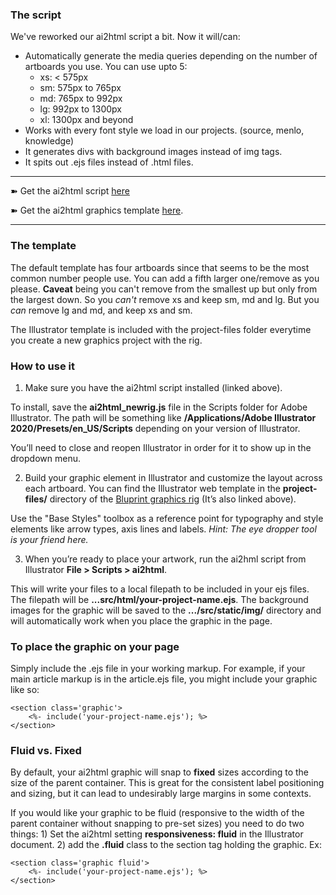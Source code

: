 ### The script
We've reworked our ai2html script a bit. Now it will/can:
-  Automatically generate the media queries depending on the number of artboards you use. You can use upto 5:
    - xs: < 575px
    - sm: 575px to 765px
    - md: 765px to 992px
    - lg: 992px to 1300px
    - xl: 1300px and beyond
-  Works with every font style we load in our projects. (source, menlo, knowledge)
-  It generates divs with background images instead of img tags.
-  It spits out .ejs files instead of .html files.

* * * * * *
➽ Get the ai2html script [here](https://github.com/reuters-graphics/ai2html/blob/master/ai2html.js) 

➽ Get the ai2html graphics template [here](https://github.com/reuters-graphics/bluprint_graphics-rig/blob/master/project-files/ai2html-template.ait).
* * * * * *

### The template
The default template has four artboards since that seems to be the most common number people use. You can add a fifth larger one/remove as you please. 
**Caveat** being you can't remove from the smallest up but only from the largest down. So you *can't* remove xs and keep sm, md and lg. But you *can* remove lg and md, and keep xs and sm.

The Illustrator template is included with the project-files folder everytime you create a new graphics project with the rig.

### How to use it
1) Make sure you have the ai2html script installed (linked above).

To install, save the **ai2html_newrig.js** file in the Scripts folder for Adobe Illustrator. The path will be something like **/Applications/Adobe Illustrator 2020/Presets/en_US/Scripts** depending on your version of Illustrator.

You’ll need to close and reopen Illustrator in order for it to show up in the dropdown menu.

2) Build your graphic element in Illustrator and customize the layout across each artboard. You can find the Illustrator web template in the **project-files/** directory of the [Bluprint graphics rig](https://github.com/reuters-graphics/bluprint_graphics-rig) (It’s also linked above).

Use the "Base Styles" toolbox as a reference point for typography and style elements like arrow types, axis lines and labels. _Hint: The eye dropper tool is your friend here._

3) When you’re ready to place your artwork, run the ai2hml script from Illustrator **File > Scripts > ai2html**.

This will write your files to a local filepath to be included in your ejs files. The filepath will be **...src/html/your-project-name.ejs**. The background images for the graphic will be saved to the **.../src/static/img/** directory and will automatically work when you place the graphic in the page.

### To place the graphic on your page
Simply include the .ejs file in your working markup. For example, if your main article markup is in the article.ejs file, you might include your graphic like so:

```
<section class='graphic'>
    <%- include('your-project-name.ejs'); %>
</section>
```

### Fluid vs. Fixed
By default, your ai2html graphic will snap to **fixed** sizes according to the size of the parent container. This is great for the consistent label positioning and sizing, but it can lead to undesirably large margins in some contexts.

If you would like your graphic to be fluid (responsive to the width of the parent container without snapping to pre-set sizes) you need to do two things: 1) Set the ai2html setting **responsiveness: fluid** in the Illustrator document. 2) add the **.fluid** class to the section tag holding the graphic. Ex:

```
<section class='graphic fluid'>
    <%- include('your-project-name.ejs'); %>
</section>
```


